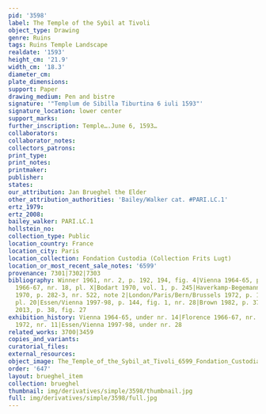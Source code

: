 ```yaml
---
pid: '3598'
label: The Temple of the Sybil at Tivoli
object_type: Drawing
genre: Ruins
tags: Ruins Temple Landscape
realdate: '1593'
height_cm: '21.9'
width_cm: '18.3'
diameter_cm: 
plate_dimensions: 
support: Paper
drawing_medium: Pen and bistre
signature: '"Templum de Sibilla Tiburtina 6 iuli 1593"'
signature_location: lower center
support_marks: 
further_inscription: Temple….June 6, 1593…
collaborators: 
collaborator_notes: 
collectors_patrons: 
print_type: 
print_notes: 
printmaker: 
publisher: 
states: 
our_attribution: Jan Brueghel the Elder
other_attribution_authorities: 'Bailey/Walker cat. #PARI.LC.1'
ertz_1979: 
ertz_2008: 
bailey_walker: PARI.LC.1
hollstein_no: 
collection_type: Public
location_country: France
location_city: Paris
location_collection: Fondation Custodia (Collection Frits Lugt)
location_or_most_recent_sale_notes: '6599'
provenance: 7301|7302|7303
bibliography: Winner 1961, nr. 2, p. 192, 194, fig. 4|Vienna 1964-65, p. 32, nr. 14|Florence
  1966-67, nr. 18, pl. X|Bodart 1970, vol. 1, p. 245|Haverkamp-Begemann and Logan
  1970, p. 282-3, nr. 522, note 2|London/Paris/Bern/Brussels 1972, p. 14-5, nr. 11,
  pl. 20|Essen/Vienna 1997-98, p. 144, fig. 1, nr. 28|Brown 1982, p. 370, pl. 13|Ruby
  2013, p. 38, fig. 27
exhibition_history: Vienna 1964-65, under nr. 14|Florence 1966-67, nr. 18|London/Paris/Bern/Brussels
  1972, nr. 11|Essen/Vienna 1997-98, under nr. 28
related_works: 3700|3459
copies_and_variants: 
curatorial_files: 
external_resources: 
object_image: The_Temple_of_the_Sybil_at_Tivoli_6599_Fondation_Custodia.png
order: '647'
layout: brueghel_item
collection: brueghel
thumbnail: img/derivatives/simple/3598/thumbnail.jpg
full: img/derivatives/simple/3598/full.jpg
---
```


